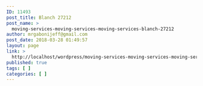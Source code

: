 ```yaml
---
ID: 11493
post_title: Blanch 27212
post_name: >
  moving-services-moving-services-moving-services-blanch-27212
author: mrgabonijeff@gmail.com
post_date: 2018-03-28 01:49:57
layout: page
link: >
  http://localhost/wordpress/moving-services-moving-services-moving-services-blanch-27212/
published: true
tags: [ ]
categories: [ ]
---
```

